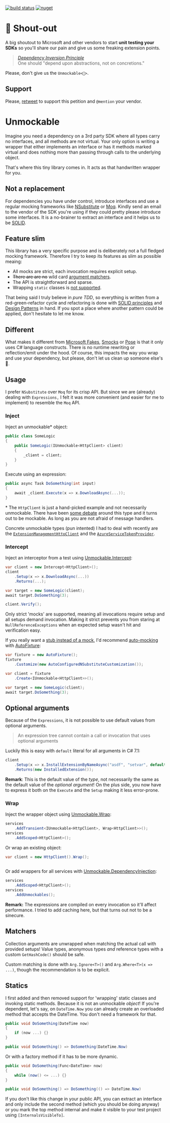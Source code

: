 [![build status](https://ci.appveyor.com/api/projects/status/layshtg2fh5fu5fu/branch/master?svg=true)](https://ci.appveyor.com/project/riezebosch/unmockable/branch/master)
[![nuget](https://img.shields.io/nuget/v/Unmockable.svg)](https://www.nuget.org/packages/Unmockable/)

# 📢 Shout-out

A big shoutout to Microsoft and other vendors to start **unit testing your SDKs** so you'll share our pain and give us some freaking extension points.

> [_Dependency Inversion Principle_](http://butunclebob.com/ArticleS.UncleBob.PrinciplesOfOod)  
> One should "depend upon abstractions, not on concretions."

Please, don't give us the `Unmockable<🖕>`.

## Support

Please, [retweet](https://twitter.com/MRiezebosch/status/1103973591782166528) to support this petition and `@mention` your vendor.

# Unmockable

Imagine you need a dependency on a 3rd party SDK where all types carry no interfaces, and all methods are not virtual.
Your only option is writing a wrapper that either implements an interface or has it methods marked virtual and does nothing 
more than passing through calls to the underlying object.

That's where this tiny library comes in. It acts as that handwritten wrapper for you.

## Not a replacement

For dependencies you have under control, introduce interfaces and use a regular mocking frameworks like [NSubstitute](https://nsubstitute.github.io/) or [Moq](https://github.com/moq/moq). 
Kindly send an email to the vendor of the SDK you're using if they could pretty please introduce some interfaces. It is a no-brainer
to extract an interface and it helps us to be [SOLID](https://en.wikipedia.org/wiki/SOLID).

## Feature slim

This library has a very specific purpose and is deliberately not a full fledged mocking framework. Therefore 
I try to keep its features as slim as possible meaing:

-   All mocks are strict, each invocation requires explicit setup.
-   <s>There are are no</s> wild card [argument matchers](#Matchers).
-   The API is straightforward and sparse.
-   Wrapping `static` classes is [not supported](#Statics).

That being said I truly believe in _pure TDD_, so everything is written from a
red-green-refactor cycle and refactoring is done with [SOLID principles](http://butunclebob.com/ArticleS.UncleBob.PrinciplesOfOod) 
and [Design Patterns](https://dofactory.com/net/design-patterns) in hand.
If you spot a place where another pattern could be applied, don't hesitate to let me know.

## Different

What makes it different from [Microsoft Fakes](https://docs.microsoft.com/en-us/visualstudio/test/isolating-code-under-test-with-microsoft-fakes), [Smocks](https://www.nuget.org/packages/Smocks/) or
 [Pose](https://github.com/tonerdo/pose) is that it only uses C# language constructs. There is no runtime rewriting or reflection/emit under the hood. Of course, this impacts the way you wrap and use
your dependency, but please, don't let us clean up someone else's 💩.

## Usage

I prefer `NSubstitute` over `Moq` for its crisp API. But since we are (already) dealing
with `Expressions,` I felt it was more convenient (and easier for me to implement) to resemble the `Moq` API.  

### Inject

Inject an unmockable\* object:

```c#
public class SomeLogic
{
    public SomeLogic(IUnmockable<HttpClient> client)
    {
        _client = client;
    }
}
```

Execute using an expression:

```c#
public async Task DoSomething(int input)
{
    await _client.Execute(x => x.DownloadAsync(...));
}
```

\* The `HttpClient` is just a hand-picked example and not necessarily unmockable. There have been [some debate](https://github.com/aspnet/HttpClientFactory/issues/67)
around this type and it turns out to be mockable. As long as you are not afraid of message handlers. 

Concrete unmockable types (pun intented) I had to deal with recently are the [`ExtensionManagementHttpClient`](https://docs.microsoft.com/en-us/dotnet/api/microsoft.visualstudio.services.extensionmanagement.webapi.extensionmanagementhttpclient) 
and the [`AzureServiceTokenProvider`](https://github.com/Azure/azure-sdk-for-net/blob/master/src/SdkCommon/AppAuthentication/Azure.Services.AppAuthentication/AzureServiceTokenProvider.cs).

### Intercept

Inject an interceptor from a test using [Unmockable.Intercept](https://www.nuget.org/packages/Unmockable.Intercept/):

```c#
var client = new Intercept<HttpClient>();
client
    .Setup(x => x.DownloadAsync(...))
    .Returns(...);

var target = new SomeLogic(client);
await target.DoSomething(3);

client.Verify();
```

Only strict 'mocks' are supported, meaning all invocations require setup and all setups demand invocation. 
Making it strict prevents you from staring at `NullReferenceExceptions` when an expected setup wasn't hit
and verification easy.

If you really want a [stub instead of a mock](https://martinfowler.com/articles/mocksArentStubs.html),
I'd recommend [auto-mocking](https://github.com/AutoFixture/AutoFixture/wiki/Cheat-Sheet#auto-mocking-with-moq) with [AutoFixture](https://github.com/AutoFixture/AutoFixture):

```c#
var fixture = new AutoFixture();
fixture
    .Customize(new AutoConfiguredNSubstituteCustomization());

var client = fixture
    .Create<IUnmockable<HttpClient>>();

var target = new SomeLogic(client);
await target.DoSomething(3);
```

## Optional arguments

Because of the `Expressions`, it is not possible to use default values from optional arguments.

> An expression tree cannot contain a call or invocation that uses optional arguments

Luckily this is easy with `default` literal for all arguments in C# 7.1:

```c#
client
    .Setup(x => x.InstallExtensionByNameAsync("asdf", "setvar", default, default, default))
    .Returns(new InstalledExtension());
```

**Remark**: This is the default value of the _type_, not necessarily the same as the default value of the _optional argument_!
On the plus side, you now have to express it both on the `Execute` and the `Setup` making it less error-prone. 

### Wrap

Inject the wrapper object using [Unmockable.Wrap](https://www.nuget.org/packages/Unmockable.Wrap/):

```c#
services
    .AddTransient<IUnmockable<HttpClient>, Wrap<HttpClient>>();
services
    .AddScoped<HttpClient>();
```

Or wrap an existing object:

```c#
var client = new HttpClient().Wrap();
    
```

Or add wrappers for all services with [Unmockable.DependencyInjection](https://www.nuget.org/packages/Unmockable.DependencyInjection/):

```c#
services
    .AddScoped<HttpClient>();
services
    .AddUnmockables();
```

**Remark:** The expressions are compiled on every invocation so it'll affect performance. 
I tried to add caching here, but that turns out not to be a sinecure.

## Matchers

Collection arguments are unwrapped when matching the actual call with provided setups! Value types, anonymous types _and_ reference types with a custom `GetHashCode()` should be safe.

Custom matching is done with `Arg.Ignore<T>()` and `Arg.Where<T>(x => ...)`, though the recommendation
 is to be explicit. 

## Statics

I first added and then removed support for 'wrapping' static classes and invoking static methods.
Because it is not an unmockable _object_! If you're dependent, let's say, on `DateTime.Now` you can already create an overloaded method that accepts the DateTime. You don't need a framework for that.

```c#
public void DoSomething(DateTime now)
{
    if (now ...) {}
}

public void DoSomething() => DoSomething(DateTime.Now)
```

Or with a factory method if it has to be more dynamic.

```c#
public void DoSomething(Func<DateTime> now)
{
    while (now() <= ...) {}
}

public void DoSomething() => DoSomething(() => DateTime.Now)
```

If you don't like this change in your public API, you can extract an interface and only
include the second method (which you should be doing anyway) or you mark the top method internal and
make it visible to your test project using `[InternalsVisibleTo]`.  

